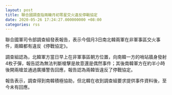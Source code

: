 ```yaml
---
layout: post
title: 聯合國調查指兩韓月初零星交火違反停戰協定
date: 2020-05-26 17:24:27.000000000 +08:00
categories: rss
---
```


聯合國軍司令部調查組發表報告，表示今個月3日南北韓兩軍在非軍事區交火事件，兩韓都有違反《停戰協定》。

調查組認為，北韓軍方當日早上在非軍事區朝方位置，向南韓一方的哨站牆身發射4枚子彈，報告認為無法判斷槍擊是故意還是偶然事件；其後南韓軍方在約半小時後開兩槍並通過廣播警告回應，報告認為兩韓皆違反了停戰協定。

報告表示，調查得到南韓積極協助，但北韓在收到調查組要求提供事件資料後，至今未有回應。
